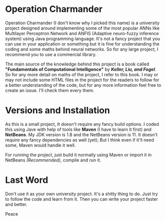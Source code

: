 # Operation Charmander
Operation Charmander (I don't know why I picked this name) is a university project designed around implementing some of the most popular ANNs like Multilayer Perceptron Network and ANFIS (Adaptive neuro-fuzzy inference system) using Java programming language. It's not a fancy project that you can use in your application or something but it is fine for understanding the coding and some maths behind neural networks. So for any large project, I recommend you to use a commercial library.

The main source of the knowledge behind this project is a book called **"Fundamentals of Computational Intelligence"** by ***Keller, Liu, and Fogel***. So for any more detail on maths of the project, I refer to this book.
I may or may not include some HTML files in the project for the readers to follow for a better understanding of the code, but for any more information feel free to create an issue. I'll check them every them.
  
# Versions and Installation
As this is a small project, It doesn't require any fancy build options. I coded this using Jave with help of tools like **Maven** (I have to learn it first) and **NetBeans**.
My JDK version is 1.8 and the NetBeans version is 11. It doesn't require any fancy dependencies as well (yet); But I think even if it'll need some, Maven would handle it well. 

For running the project, just build it normally using Maven or import it in NetBeans *(Recommended)*, compile and run it.

# Last Word
Don't use it as your own university project. It's a shitty thing to do. Just try to follow the code and learn from it. Then you can write your project faster and better.

Peace
